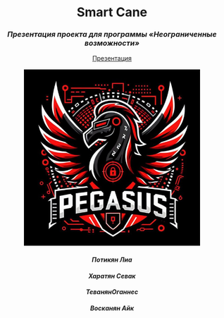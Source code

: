 <div align="center">
<h1>Smart Cane</h1>
<h3><i>Презентация проекта для программы «Неограниченные возможности»</i></h3>
    <a href="https://github.com/L101111/smartcaneproject/blob/main/SmartCane.pptx">Презентация</a>
    </br>
        </br>
<img src="logo.jpg" width="400px">
  <h4><i>Потикян Лиа</i></h4>
  <h4><i>Харатян Севак</i></h4>
    <h4><i>ТеванянОганнес</i></h4>
      <h4><i>Восканян Айк</i></h4>
  
</div>
